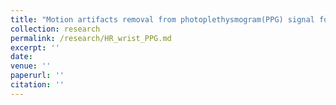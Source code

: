 ```yaml
---
title: "Motion artifacts removal from photoplethysmogram(PPG) signal for robust heart rate (HR) tracking"
collection: research
permalink: /research/HR_wrist_PPG.md
excerpt: ''
date: 
venue: ''
paperurl: ''
citation: ''
---
```

